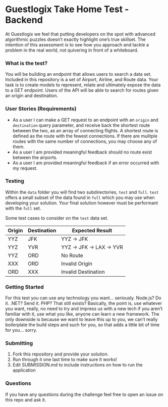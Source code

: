 # Guestlogix Take Home Test - Backend

At Guestlogix we feel that putting developers on the spot with advanced algorithmic puzzles doesn’t exactly highlight one’s true skillset. The intention of this assessment is to see how you approach and tackle a problem in the real world, not quivering in front of a whiteboard.

### What is the test?

You will be building an endpoint that allows users to search a data set. Included in this repository is a set of Airport, Airline, and Route data. Your task is to create models to represent, relate and ultimately expose the data to a GET endpoint. Users of the API will be able to search for routes given an origin and destination.

### User Stories (Requirements)

- As a user I can make a GET request to an endpoint with an `origin` and `destination` query parameter, and receive back the shortest route between the two, as an array of connecting flights. A shortest route is defined as the route with the fewest connections. If there are mulitple routes with the same number of connections, you may choose any of them. 
- As a user I am provided meaningful feedback should no route exist between the airports.
- As a user I am provided meaningful feedback if an error occurred with my request.

### Testing

Within the `data` folder you will find two subdirectories, `test` and `full`. `test` offers a small subset of the data found in `full` which you may use when developing your solution. Your final solution however must be performant with the `full` set.

Some test cases to consider on the `test` data set.

| Origin | Destination | Expected Result          |
|--------|-------------|--------------------------|
| YYZ    | JFK         | YYZ -> JFK               |
| YYZ    | YVR         | YYZ -> JFK -> LAX -> YVR |
| YYZ    | ORD         | No Route                 |
| XXX    | ORD         | Invalid Origin           |
| ORD    | XXX         | Invalid Destination      |

### Getting Started

For this test you can use any technology you want... seriously. Node.js? Do it. .NET? Send it. PHP? That still exists? Basically, the point is, use whatever you want, really, no need to try and impress us with a new tech if you aren’t familiar with it, use what you like, anyone can learn a new framework. The only downside is because we want to leave this up to you, we can’t really boilerplate the build steps and such for you, so that adds a little bit of time for you... sorry.

### Submitting

1. Fork this repository and provide your solution.
2. Run through it one last time to make sure it works!
3. Edit SUBMISSION.md to include instructions on how to run the application

### Questions

If you have any questions during the challenge feel free to open an issue on this repo and ask it.
